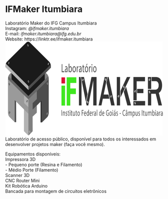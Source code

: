 <h1> IFMaker Itumbiara </h1>
Laboratório Maker do IFG Campus Itumbiara
<br>Instagram:<i> @ifmaker.itumbiara</i>
<br>E-mail:<i> ifmaker.itumbiara@ifg.edu.br</i>
<br>Website: https://linktr.ee/ifmaker.itumbiara
<br>
<img src="https://github.com/ifmakeriub/ifmakeriub/blob/main/maker.jpg" alt="IFMAker Itumbiara" width="800" height="300">
<br>
Laboratório de acesso público, disponível para todos os interessados em desenvolver projetos maker (faça você mesmo).
<p>
Equipamentos disponíveis:
<br>Impressora 3D
<br> - Pequeno porte (Resina e Filamento)
<br> - Médio Porte (Filamento)
<br>Scanner 3D
<br>CNC Router Mini
<br>Kit Robótica Arduino
<br>Bancada para montagem de circuitos eletrônicos
<!---
ifmakeriub/ifmakeriub is a ✨ special ✨ repository because its `README.md` (this file) appears on your GitHub profile.
You can click the Preview link to take a look at your changes.
--->
